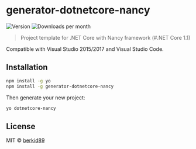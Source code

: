 # generator-dotnetcore-nancy

![Version](https://img.shields.io/npm/v/generator-dotnetcore-nancy.svg)
![Downloads per month](https://img.shields.io/npm/dm/generator-dotnetcore-nancy.svg)

> Project template for .NET Core with Nancy framework (#.NET Core 1.1)

Compatible with Visual Studio 2015/2017 and Visual Studio Code.

## Installation

```bash
npm install -g yo
npm install -g generator-dotnetcore-nancy
```

Then generate your new project:

```bash
yo dotnetcore-nancy
```

## License

MIT © [berkid89]()
